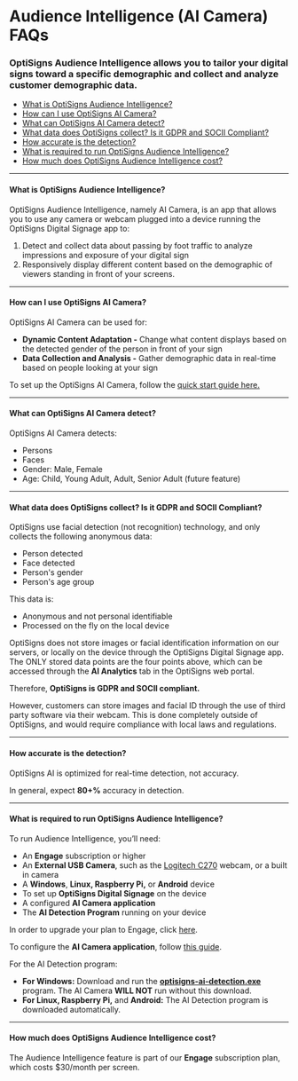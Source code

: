 # Audience Intelligence (AI Camera) FAQs

### OptiSigns Audience Intelligence allows you to tailor your digital signs toward a specific demographic and collect and analyze customer demographic data.

* [What is OptiSigns Audience Intelligence?](#Audience%20Intelligence)
* [How can I use OptiSigns AI Camera?](#AI%20Camera)
* [What can OptiSigns AI Camera detect?](#AI%20Camera%20detect)
* [What data does OptiSigns collect? Is it GDPR and SOCII Compliant?](#GDPR%20SOCII%20Compliant)
* [How accurate is the detection?](#Detection)
* [What is required to run OptiSigns Audience Intelligence?](#Audience%20Intelligence%20Req)
* [How much does OptiSigns Audience Intelligence cost?](#Audience%20Intelligence%20Cost)

---

#### **What is OptiSigns Audience Intelligence?**

OptiSigns Audience Intelligence, namely AI Camera, is an app that allows you to use any camera or webcam plugged into a device running the OptiSigns Digital Signage app to:

1. Detect and collect data about passing by foot traffic to analyze impressions and exposure of your digital sign
2. Responsively display different content based on the demographic of viewers standing in front of your screens.

---

#### **How can I use OptiSigns AI Camera?**

OptiSigns AI Camera can be used for:

* **Dynamic Content Adaptation -** Change what content displays based on the detected gender of the person in front of your sign
* **Data Collection and Analysis -** Gather demographic data in real-time based on people looking at your sign

To set up the OptiSigns AI Camera, follow the [quick start guide here.](https://support.optisigns.com/hc/en-us/articles/27690296225555)

---

#### **What can OptiSigns AI Camera detect?**

OptiSigns AI Camera detects:

* Persons
* Faces
* Gender: Male, Female
* Age: Child, Young Adult, Adult, Senior Adult (future feature)

---

#### **What data does OptiSigns collect? Is it GDPR and SOCII Compliant?**

OptiSigns use facial detection (not recognition) technology, and only collects the following anonymous data:

* Person detected
* Face detected
* Person's gender
* Person's age group

This data is:

* Anonymous and not personal identifiable
* Processed on the fly on the local device

OptiSigns does not store images or facial identification information on our servers, or locally on the device through the OptiSigns Digital Signage app. The ONLY stored data points are the four points above, which can be accessed through the **AI Analytics** tab in the OptiSigns web portal.

Therefore, **OptiSigns is GDPR and SOCII compliant.**

However, customers can store images and facial ID through the use of third party software via their webcam. This is done completely outside of OptiSigns, and would require compliance with local laws and regulations.

---

#### **How accurate is the detection?**

OptiSigns AI is optimized for real-time detection, not accuracy.

In general, expect **80+%** accuracy in detection.

---

#### **What is required to run OptiSigns Audience Intelligence?**

To run Audience Intelligence, you’ll need:

* An **Engage** subscription or higher
* An **External USB Camera**, such as the [Logitech C270](https://www.amazon.com/Logitech-Desktop-Widescreen-Calling-Recording/dp/B004FHO5Y6/) webcam, or a built in camera
* A **Windows**, **Linux, Raspberry Pi,** or **Android** device
* To set up **OptiSigns Digital Signage** on the device
* A configured **AI Camera application**
* The **AI Detection Program** running on your device

In order to upgrade your plan to Engage, click [here](https://www.optisigns.com/pricing).

To configure the **AI Camera application**, follow [this guide](https://support.optisigns.com/hc/en-us/articles/27690296225555).

For the AI Detection program:

* **For Windows:** Download and run the [**optisigns-ai-detection.exe**](https://links.optisigns.com/ai-add-on-win) program. The AI Camera **WILL NOT** run without this download.
* **For Linux, Raspberry Pi,** and **Android:** The AI Detection program is downloaded automatically.

---

#### **How much does OptiSigns Audience Intelligence cost?**

The Audience Intelligence feature is part of our **Engage** subscription plan, which costs $30/month per screen.